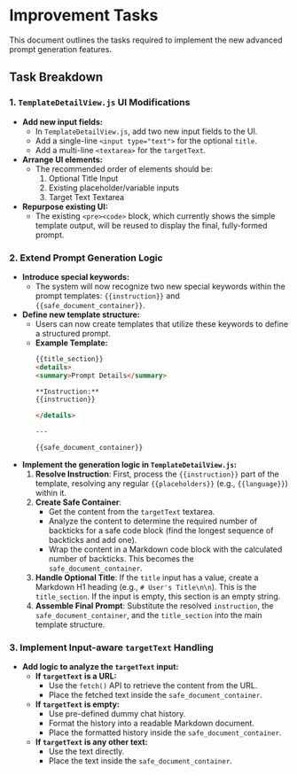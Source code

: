 # Improvement Tasks

This document outlines the tasks required to implement the new advanced prompt generation features.

## Task Breakdown

### 1. `TemplateDetailView.js` UI Modifications

-   **Add new input fields:**
    -   In `TemplateDetailView.js`, add two new input fields to the UI.
    -   Add a single-line `<input type="text">` for the optional `title`.
    -   Add a multi-line `<textarea>` for the `targetText`.
-   **Arrange UI elements:**
    -   The recommended order of elements should be:
        1.  Optional Title Input
        2.  Existing placeholder/variable inputs
        3.  Target Text Textarea
-   **Repurpose existing UI:**
    -   The existing `<pre><code>` block, which currently shows the simple template output, will be reused to display the final, fully-formed prompt.

### 2. Extend Prompt Generation Logic

-   **Introduce special keywords:**
    -   The system will now recognize two new special keywords within the prompt templates: `{{instruction}}` and `{{safe_document_container}}`.
-   **Define new template structure:**
    -   Users can now create templates that utilize these keywords to define a structured prompt.
    -   **Example Template:**
        ```markdown
        {{title_section}}
        <details>
        <summary>Prompt Details</summary>

        **Instruction:**
        {{instruction}}

        </details>

        ---

        {{safe_document_container}}
        ```
-   **Implement the generation logic in `TemplateDetailView.js`:**
    1.  **Resolve Instruction**: First, process the `{{instruction}}` part of the template, resolving any regular `{{placeholders}}` (e.g., `{{language}}`) within it.
    2.  **Create Safe Container**:
        -   Get the content from the `targetText` textarea.
        -   Analyze the content to determine the required number of backticks for a safe code block (find the longest sequence of backticks and add one).
        -   Wrap the content in a Markdown code block with the calculated number of backticks. This becomes the `safe_document_container`.
    3.  **Handle Optional Title**: If the `title` input has a value, create a Markdown H1 heading (e.g., `# User's Title\n\n`). This is the `title_section`. If the input is empty, this section is an empty string.
    4.  **Assemble Final Prompt**: Substitute the resolved `instruction`, the `safe_document_container`, and the `title_section` into the main template structure.

### 3. Implement Input-aware `targetText` Handling

-   **Add logic to analyze the `targetText` input:**
    -   **If `targetText` is a URL:**
        -   Use the `fetch()` API to retrieve the content from the URL.
        -   Place the fetched text inside the `safe_document_container`.
    -   **If `targetText` is empty:**
        -   Use pre-defined dummy chat history.
        -   Format the history into a readable Markdown document.
        -   Place the formatted history inside the `safe_document_container`.
    -   **If `targetText` is any other text:**
        -   Use the text directly.
        -   Place the text inside the `safe_document_container`.
